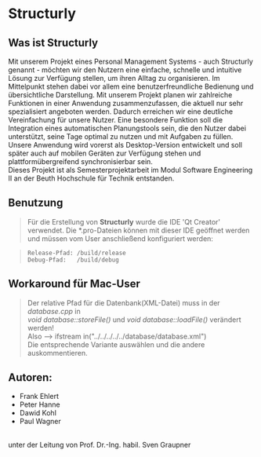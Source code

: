 # Structurly 

## Was ist Structurly 

Mit unserem Projekt eines Personal Management Systems - auch Structurly genannt - möchten wir den Nutzern
eine einfache, schnelle und intuitive Lösung zur Verfügung stellen, um ihren Alltag zu organisieren.
Im Mittelpunkt stehen dabei vor allem eine benutzerfreundliche Bedienung und übersichtliche Darstellung.
Mit unserem Projekt planen wir zahlreiche Funktionen in einer Anwendung zusammenzufassen, die aktuell nur sehr
spezialisiert angeboten werden. Dadurch erreichen wir eine deutliche Vereinfachung für unsere Nutzer. Eine
besondere Funktion soll die Integration eines automatischen Planungstools sein, die den Nutzer dabei
unterstützt, seine Tage optimal zu nutzen und mit Aufgaben zu füllen. Unsere Anwendung wird vorerst als
Desktop-Version entwickelt und soll später auch auf mobilen Geräten zur Verfügung stehen und
plattformübergreifend synchronisierbar sein. <br/>
Dieses Projekt ist als Semesterprojektarbeit im Modul Software Engineering II an der Beuth Hochschule für Technik entstanden.

## Benutzung 

>Für die Erstellung von **Structurly** wurde die IDE 'Qt Creator' verwendet.
Die *.pro-Dateien können mit dieser IDE geöffnet werden und müssen vom User
anschließend konfiguriert werden:

>     Release-Pfad: /build/release
>     Debug-Pfad:   /build/debug

## Workaround für Mac-User  

>Der relative Pfad für die Datenbank(XML-Datei) muss in der *database.cpp* in<br/>
*void database::storeFile()* und *void database::loadFile()* verändert werden!<br/>
Also --> ifstream in("../../../../../database/database.xml")<br/>
Die entsprechende Variante auswählen und die andere auskommentieren.

## Autoren:
* Frank Ehlert 
* Peter Hanne
* Dawid Kohl
* Paul Wagner <br/>
<br/>
unter der Leitung von Prof. Dr.-Ing. habil. Sven Graupner
